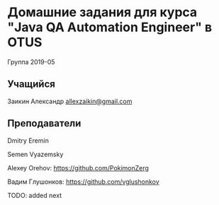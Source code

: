 # Домашние задания для курса "Java QA Automation Engineer" в OTUS

Группа 2019-05

## Учащийся
Заикин Александр
allexzaikin@gmail.com

## Преподаватели

Dmitry Eremin

Semen Vyazemsky

Alexey Orehov:
https://github.com/PokimonZerg

Вадим Глушонков: https://github.com/vglushonkov
 
TODO: added next